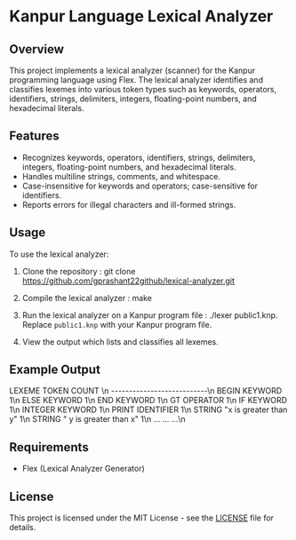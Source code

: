 # Kanpur Language Lexical Analyzer

## Overview
This project implements a lexical analyzer (scanner) for the Kanpur programming language using Flex. The lexical analyzer identifies and classifies lexemes into various token types such as keywords, operators, identifiers, strings, delimiters, integers, floating-point numbers, and hexadecimal literals.

## Features
- Recognizes keywords, operators, identifiers, strings, delimiters, integers, floating-point numbers, and hexadecimal literals.
- Handles multiline strings, comments, and whitespace.
- Case-insensitive for keywords and operators; case-sensitive for identifiers.
- Reports errors for illegal characters and ill-formed strings.

## Usage
To use the lexical analyzer:
1. Clone the repository :
git clone https://github.com/gprashant22github/lexical-analyzer.git
2. Compile the lexical analyzer :
make
3. Run the lexical analyzer on a Kanpur program file :
./lexer public1.knp.
Replace `public1.knp` with your Kanpur program file.

4. View the output which lists and classifies all lexemes.

## Example Output

LEXEME    TOKEN       COUNT \n
---------------------------\n
BEGIN     KEYWORD     1\n
ELSE      KEYWORD     1\n
END       KEYWORD     1\n
GT        OPERATOR    1\n
IF        KEYWORD     1\n
INTEGER   KEYWORD     1\n
PRINT     IDENTIFIER  1\n
STRING    "x is greater than y"  1\n
STRING    " y is greater than x"  1\n
...       ...         ...\n



## Requirements
- Flex (Lexical Analyzer Generator)

## License
This project is licensed under the MIT License - see the [LICENSE](LICENSE) file for details.
